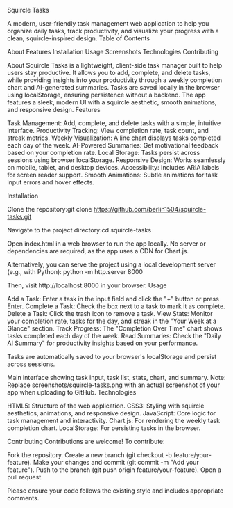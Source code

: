 Squircle Tasks

A modern, user-friendly task management web application to help you organize daily tasks, track productivity, and visualize your progress with a clean, squircle-inspired design.
Table of Contents

About
Features
Installation
Usage
Screenshots
Technologies
Contributing

About
Squircle Tasks is a lightweight, client-side task manager built to help users stay productive. It allows you to add, complete, and delete tasks, while providing insights into your productivity through a weekly completion chart and AI-generated summaries. Tasks are saved locally in the browser using localStorage, ensuring persistence without a backend. The app features a sleek, modern UI with a squircle aesthetic, smooth animations, and responsive design.
Features

Task Management: Add, complete, and delete tasks with a simple, intuitive interface.
Productivity Tracking: View completion rate, task count, and streak metrics.
Weekly Visualization: A line chart displays tasks completed each day of the week.
AI-Powered Summaries: Get motivational feedback based on your completion rate.
Local Storage: Tasks persist across sessions using browser localStorage.
Responsive Design: Works seamlessly on mobile, tablet, and desktop devices.
Accessibility: Includes ARIA labels for screen reader support.
Smooth Animations: Subtle animations for task input errors and hover effects.

Installation

Clone the repository:git clone https://github.com/berlin1504/squircle-tasks.git


Navigate to the project directory:cd squircle-tasks


Open index.html in a web browser to run the app locally. No server or dependencies are required, as the app uses a CDN for Chart.js.

Alternatively, you can serve the project using a local development server (e.g., with Python):
python -m http.server 8000

Then, visit http://localhost:8000 in your browser.
Usage

Add a Task: Enter a task in the input field and click the "+" button or press Enter.
Complete a Task: Check the box next to a task to mark it as complete.
Delete a Task: Click the trash icon to remove a task.
View Stats: Monitor your completion rate, tasks for the day, and streak in the "Your Week at a Glance" section.
Track Progress: The "Completion Over Time" chart shows tasks completed each day of the week.
Read Summaries: Check the "Daily AI Summary" for productivity insights based on your performance.

Tasks are automatically saved to your browser's localStorage and persist across sessions.

Main interface showing task input, task list, stats, chart, and summary.
Note: Replace screenshots/squircle-tasks.png with an actual screenshot of your app when uploading to GitHub.
Technologies

HTML5: Structure of the web application.
CSS3: Styling with squircle aesthetics, animations, and responsive design.
JavaScript: Core logic for task management and interactivity.
Chart.js: For rendering the weekly task completion chart.
LocalStorage: For persisting tasks in the browser.

Contributing
Contributions are welcome! To contribute:

Fork the repository.
Create a new branch (git checkout -b feature/your-feature).
Make your changes and commit (git commit -m "Add your feature").
Push to the branch (git push origin feature/your-feature).
Open a pull request.

Please ensure your code follows the existing style and includes appropriate comments.
